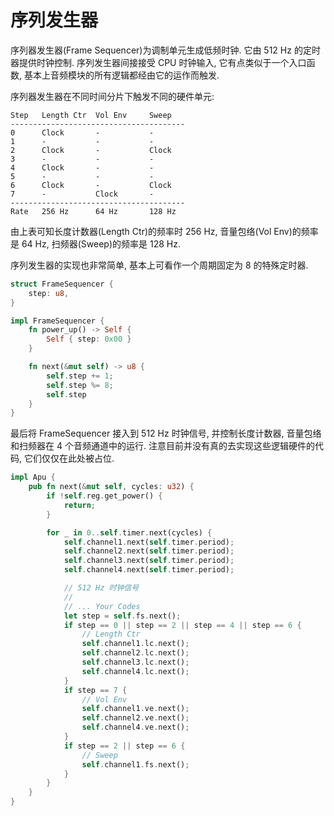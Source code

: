 # 序列发生器

序列器发生器(Frame Sequencer)为调制单元生成低频时钟. 它由 512 Hz 的定时器提供时钟控制. 序列发生器间接接受 CPU 时钟输入, 它有点类似于一个入口函数, 基本上音频模块的所有逻辑都经由它的运作而触发.

序列器发生器在不同时间分片下触发不同的硬件单元:

```no-highlight
Step   Length Ctr  Vol Env     Sweep
---------------------------------------
0      Clock       -           -
1      -           -           -
2      Clock       -           Clock
3      -           -           -
4      Clock       -           -
5      -           -           -
6      Clock       -           Clock
7      -           Clock       -
---------------------------------------
Rate   256 Hz      64 Hz       128 Hz
```

由上表可知长度计数器(Length Ctr)的频率时 256 Hz, 音量包络(Vol Env)的频率是 64 Hz, 扫频器(Sweep)的频率是 128 Hz.

序列发生器的实现也非常简单, 基本上可看作一个周期固定为 8 的特殊定时器.

```rs
struct FrameSequencer {
    step: u8,
}

impl FrameSequencer {
    fn power_up() -> Self {
        Self { step: 0x00 }
    }

    fn next(&mut self) -> u8 {
        self.step += 1;
        self.step %= 8;
        self.step
    }
}
```

最后将 FrameSequencer 接入到 512 Hz 时钟信号, 并控制长度计数器, 音量包络和扫频器在 4 个音频通道中的运行. 注意目前并没有真的去实现这些逻辑硬件的代码, 它们仅仅在此处被占位.

```rs
impl Apu {
    pub fn next(&mut self, cycles: u32) {
        if !self.reg.get_power() {
            return;
        }

        for _ in 0..self.timer.next(cycles) {
            self.channel1.next(self.timer.period);
            self.channel2.next(self.timer.period);
            self.channel3.next(self.timer.period);
            self.channel4.next(self.timer.period);

            // 512 Hz 时钟信号
            //
            // ... Your Codes
            let step = self.fs.next();
            if step == 0 || step == 2 || step == 4 || step == 6 {
                // Length Ctr
                self.channel1.lc.next();
                self.channel2.lc.next();
                self.channel3.lc.next();
                self.channel4.lc.next();
            }
            if step == 7 {
                // Vol Env
                self.channel1.ve.next();
                self.channel2.ve.next();
                self.channel4.ve.next();
            }
            if step == 2 || step == 6 {
                // Sweep
                self.channel1.fs.next();
            }
        }
    }
}
```

